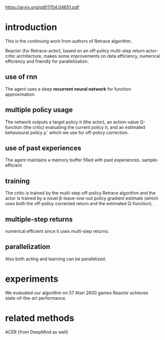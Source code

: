 https://arxiv.org/pdf/1704.04651.pdf

# introduction
This is the continuing work from authors of Retrace algorithm.

Reactor (for Retrace-actor), based on an off-policy multi-step return actor-critic architecture, makes some improvements on 
data efficiency, numerical efficiency and friendly for parallelization. 

## use of rnn
The agent uses a deep **recurrent neural network** for function approximation. 

## multiple policy usage 
The network outputs a target policy π (the actor), an action-value Q-function (the critic) evaluating the current policy π, 
and an estimated behavioural policy μˆ which we use for off-policy correction. 

## use of past experiences
The agent maintains a memory buffer filled with past experiences. sample-efficient

## training
The critic is trained by the multi-step off-policy Retrace algorithm and the actor is trained by a novel β-leave-one-out 
policy gradient estimate (which uses both the off-policy corrected return and the estimated Q-function). 

## multiple-step returns
numerical efficient since it uses multi-step returns. 

## parallelization
Also both acting and learning can be parallelized. 


# experiments
We evaluated our algorithm on 57 Atari 2600 games Reactor achieves state-of-the-art performance.

# related methods
ACER (from DeepMind as well)
